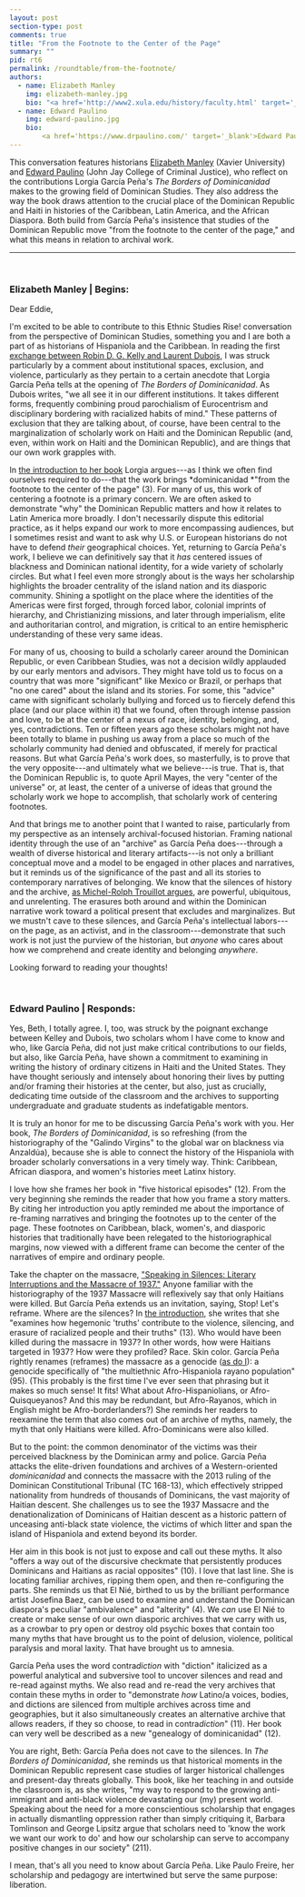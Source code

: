 ```yaml
---
layout: post
section-type: post
comments: true
title: "From the Footnote to the Center of the Page"
summary: ""
pid: rt6
permalink: /roundtable/from-the-footnote/
authors:
  - name: Elizabeth Manley
    img: elizabeth-manley.jpg
    bio: "<a href='http://www2.xula.edu/history/faculty.html' target='_blank'>Elizabeth Manley</a> is an associate professor of history at Xavier University of Louisiana. Dr. Manley teaches courses in Latin American, Caribbean, and World history, as well as thematic courses covering areas of interest such as gender, politics, human rights, and revolution. Her research interests focus primarily on issues of gender and participation in politics, nationalism and revolution, and political change in the modern Caribbean. She is the author of <em>The Paradox of Paternalism: Women and Authoritarianism in the Dominican Republic</em> (University Press of Florida, 2017) and has essays in <em>The Journal of Women's History, Small Axe</em>, and <em>The Oxford Research Encyclopedia of Latin American History</em>."
  - name: Edward Paulino
    img: edward-paulino.jpg
    bio: 
        <a href='https://www.drpaulino.com/' target='_blank'>Edward Paulino</a> is a scholar, author, playwright, and Associate Professor at the CUNY John Jay College, Department of History. He leverages his insights on the history of genocide, race, border relations, nation building, Latin America/Caribbean, 1937 Haitian Massacre, and the African Diaspora. He is the co-founder of <a href='https://www.borderoflights.org/' target='_blank'>Border of Lights</a>, an organization created to commemorate the 75th anniversary of the 1937 Haitian Massacre. He is the author of <a href='https://upittpress.org/books/9780822963790/' target='_blank'><em>Dividing Hispaniola&#x3a; The Dominican Republic's Border Campaign against Haiti, 1930-1961</em></a> (University of Pittsburgh Press, 2016), and a solo performance piece, <a href='https://www.drpaulino.com/eddie-s-perejil'>Eddie's Perejil</a>.
---
```


This conversation features historians <a href="http://www2.xula.edu/history/faculty.html" target="_blank">Elizabeth Manley</a> (Xavier University) and <a href="https://www.drpaulino.com/" target="_blank">Edward Paulino</a> (John Jay College of Criminal Justice), who reflect on the contributions Lorgia García Peña's <em>The Borders of Dominicanidad</em> makes to the growing field of Dominican Studies. They also address the way the book draws attention to the crucial place of the Dominican Republic and Haiti in histories of the Caribbean, Latin America, and the African Diaspora. Both build from García Peña's insistence that studies of the Dominican Republic move "from the footnote to the center of the page," and what this means in relation to archival work.

---

<br>

### Elizabeth Manley | Begins:

Dear Eddie,

I'm excited to be able to contribute to this Ethnic Studies Rise!
conversation from the perspective of Dominican Studies, something you
and I are both a part of as historians of Hispaniola and the Caribbean.
In reading the first [exchange between Robin D. G. Kelly and Laurent
Dubois](https://ethnicrise.github.io/roundtable/black-radical-tradition/),
I was struck particularly by a comment about institutional spaces,
exclusion, and violence, particularly as they pertain to a certain
anecdote that Lorgia García Peña tells at the opening of *The Borders of
Dominicanidad*. As Dubois writes, "we all see it in our different
institutions. It takes different forms, frequently combining proud
parochialism of Eurocentrism and disciplinary bordering with racialized
habits of mind." These patterns of exclusion that they are talking
about, of course, have been central to the marginalization of scholarly
work on Haiti and the Dominican Republic (and, even, within work on
Haiti and the Dominican Republic), and are things that our own work
grapples with.

In [the introduction to her
book](https://read.dukeupress.edu/books/book/17/chapter/96988/IntroductionDominicanidad-in-Contradiction)
Lorgia argues---as I think we often find ourselves required to
do---that the work brings *dominicanidad *"from the footnote to the
center of the page" (3). For many of us, this work of centering a
footnote is a primary concern. We are often asked to demonstrate "why"
the Dominican Republic matters and how it relates to Latin America more
broadly. I don't necessarily dispute this editorial practice, as it
helps expand our work to more encompassing audiences, but I sometimes
resist and want to ask why U.S. or European historians do not have to
defend *their* geographical choices. Yet, returning to García Peña's
work, I believe we can definitively say that it *has* centered issues of
blackness and Dominican national identity, for a wide variety of
scholarly circles. But what I feel even more strongly about is the ways
her scholarship highlights the broader centrality of the island nation
and its diasporic community. Shining a spotlight on the place where the
identities of the Americas were first forged, through forced labor,
colonial imprints of hierarchy, and Christianizing missions, and later
through imperialism, elite and authoritarian control, and migration, is
critical to an entire hemispheric understanding of these very same
ideas.

For many of us, choosing to build a scholarly career around the
Dominican Republic, or even Caribbean Studies, was not a decision wildly
applauded by our early mentors and advisors. They might have told us to
focus on a country that was more "significant" like Mexico or Brazil, or
perhaps that "no one cared" about the island and its stories. For some,
this "advice" came with significant scholarly bullying and forced us to
fiercely defend this place (and our place within it) that we found,
often through intense passion and love, to be at the center of a nexus
of race, identity, belonging, and, yes, contradictions. Ten or fifteen
years ago these scholars might not have been totally to blame in pushing
us away from a place so much of the scholarly community had denied and
obfuscated, if merely for practical reasons. But what García Peña's work
does, so masterfully, is to prove that the very opposite---and
ultimately what we believe---is true. That is, that the Dominican
Republic is, to quote April Mayes, the very "center of the universe" or,
at least, the center of a universe of ideas that ground the scholarly
work we hope to accomplish, that scholarly work of centering footnotes.

And that brings me to another point that I wanted to raise, particularly
from my perspective as an intensely archival-focused historian. Framing
national identity through the use of an "archive" as García Peña
does---through a wealth of diverse historical and literary
artifacts---is not only a brilliant conceptual move and a model to be
engaged in other places and narratives, but it reminds us of the
significance of the past and all its stories to contemporary narratives
of belonging. We know that the silences of history and the archive, [as
Michel-Rolph Trouillot
argues](https://www.penguinrandomhouse.com/books/246609/silencing-the-past-20th-anniversary-edition-by-michel-rolph-trouillot/),
are powerful, ubiquitous, and unrelenting. The erasures both around and
within the Dominican narrative work toward a political present that
excludes and marginalizes. But we mustn't cave to these silences, and
García Peña's intellectual labors---on the page, as an activist, and in
the classroom---demonstrate that such work is not just the purview of
the historian, but *anyone* who cares about how we comprehend and create
identity and belonging *anywhere*.

Looking forward to reading your thoughts!

<br>

### Edward Paulino | Responds:

Yes, Beth, I totally agree. I, too, was struck by the poignant exchange
between Kelley and Dubois, two scholars whom I have come to know and
who, like García Peña, did not just make critical contributions to our
fields, but also, like García Peña, have shown a commitment to examining
in writing the history of ordinary citizens in Haiti and the United
States. They have thought seriously and intensely about honoring their
lives by putting and/or framing their histories at the center, but also,
just as crucially, dedicating time outside of the classroom and the
archives to supporting undergraduate and graduate students as
indefatigable mentors.

It is truly an honor for me to be discussing García Peña's work with
you. Her book, *The Borders of Dominicanidad*, is so refreshing (from
the historiography of the "Galindo Virgins" to the global war on
blackness via Anzaldúa), because she is able to connect the history of
the Hispaniola with broader scholarly conversations in a very timely
way. Think: Caribbean, African diaspora, and women\'s histories meet
Latinx history.

I love how she frames her book in "five historical episodes" (12). From
the very beginning she reminds the reader that how you frame a story
matters. By citing her introduction you aptly reminded me about the
importance of re-framing narratives and bringing the footnotes up to the
center of the page. These footnotes on Caribbean, black, women's, and
diasporic histories that traditionally have been relegated to the
historiographical margins, now viewed with a different frame can become
the center of the narratives of empire and ordinary people.

Take the chapter on the massacre, ["Speaking in Silences: Literary
Interruptions and the Massacre of
1937."](https://read.dukeupress.edu/books/book/17/chapter/97051/Speaking-in-SilencesLiterary-Interruptions-and-the)
Anyone familiar with the historiography of the 1937 Massacre will
reflexively say that only Haitians were killed. But García Peña extends
us an invitation, saying, Stop! Let's reframe. Where are the silences?
In [the
introduction](https://read.dukeupress.edu/books/book/17/chapter/96988/IntroductionDominicanidad-in-Contradiction),
she writes that she "examines how hegemonic \'truths\' contribute to the
violence, silencing, and erasure of racialized people and their truths\"
(13). Who would have been killed during the massacre in 1937? In other
words, how were Haitians targeted in 1937? How were they profiled? Race.
Skin color. García Peña rightly renames (reframes) the massacre as a
genocide ([as do I](https://upittpress.org/books/9780822963790/)): a
genocide specifically of "the multiethnic Afro-Hispaniola rayano
population" (95). (This probably is the first time I've ever seen that
phrasing but it makes so much sense! It fits! What about
Afro-Hispaniolians, or Afro-Quisqueyanos? And this may be redundant, but
Afro-Rayanos, which in English might be Afro-borderlanders?) She reminds
her readers to reexamine the term that also comes out of an archive of
myths, namely, the myth that only Haitians were killed. Afro-Dominicans
were also killed.

But to the point: the common denominator of the victims was their
perceived blackness by the Dominican army and police. García Peña
attacks the elite-driven foundations and archives of a Western-oriented
*dominicanidad* and connects the massacre with the 2013 ruling of the
Dominican Constitutional Tribunal (TC 168-13), which effectively
stripped nationality from hundreds of thousands of Dominicans, the vast
majority of Haitian descent. She challenges us to see the 1937 Massacre
and the denationalization of Dominicans of Haitian descent as a historic
pattern of unceasing anti-black state violence, the victims of which
litter and span the island of Hispaniola and extend beyond its border.

Her aim in this book is not just to expose and call out these myths. It
also "offers a way out of the discursive checkmate that persistently
produces Dominicans and Haitians as racial opposites" (10). I love that
last line. She is locating familiar archives, ripping them open, and
then re-configuring the parts. She reminds us that El Nié, birthed to us
by the brilliant performance artist Josefina Baez, can be used to
examine and understand the Dominican diaspora's peculiar "ambivalence"
and "alterity" (4). We *can* use El Nié to create or make sense of our
own diasporic archives that we carry with us, as a crowbar to pry open
or destroy old psychic boxes that contain too many myths that have
brought us to the point of delusion, violence, political paralysis and
moral laxity. That have brought us to amnesia.

García Peña uses the word contra*diction* with "diction" italicized as a
powerful analytical and subversive tool to uncover silences and read and
re-read against myths. We also read and re-read the very archives that
contain these myths in order to "demonstrate *how* Latino/a voices,
bodies, and dictions are silenced from multiple archives across time and
geographies, but it also simultaneously creates an alternative archive
that allows readers, if they so choose, to read in contra*diction*"
(11). Her book can very well be described as a new \"genealogy of
dominicanidad\" (12).

You are right, Beth: García Peña does not cave to the silences. In *The
Borders of Dominicanidad*, she reminds us that historical moments in the
Dominican Republic represent case studies of larger historical
challenges and present-day threats globally. This book, like her
teaching in and outside the classroom is, as she writes, "my way to
respond to the growing anti-immigrant and anti-black violence
devastating our (my) present world. Speaking about the need for a more
conscientious scholarship that engages in actually dismantling
oppression rather than simply critiquing it, Barbara Tomlinson and
George Lipsitz argue that scholars need to 'know the work we want our
work to do' and how our scholarship can serve to accompany positive
changes in our society" (211).

I mean, that's all you need to know about García Peña. Like Paulo
Freire, her scholarship and pedagogy are intertwined but serve the same
purpose: liberation.

<br>
